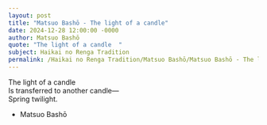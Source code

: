 ```yaml
---
layout: post
title: "Matsuo Bashō - The light of a candle"
date: 2024-12-28 12:00:00 -0000
author: Matsuo Bashō
quote: "The light of a candle  "
subject: Haikai no Renga Tradition
permalink: /Haikai no Renga Tradition/Matsuo Bashō/Matsuo Bashō - The light of a candle
---
```


The light of a candle  
Is transferred to another candle—  
Spring twilight.

- Matsuo Bashō
